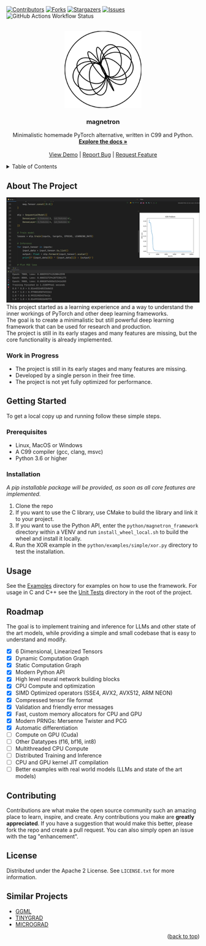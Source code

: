 [![Contributors][contributors-shield]][contributors-url]
[![Forks][forks-shield]][forks-url]
[![Stargazers][stars-shield]][stars-url]
[![Issues][issues-shield]][issues-url]
![GitHub Actions Workflow Status](https://img.shields.io/github/actions/workflow/status/MarioSieg/magnetron/cmake-multi-platform.yml?style=for-the-badge)


<br />
<div align="center">
  <a href="https://github.com/MarioSieg/magnetron">
    <img src="media/magnetron-logo.svg" alt="Logo" width="200" height="200">
  </a>

<h3 align="center">magnetron</h3>
  <p align="center">
    Minimalistic homemade PyTorch alternative, written in C99 and Python.
    <br />
    <a href="https://github.com/MarioSieg/magnetron/tree/master/python/examples/simple"><strong>Explore the docs »</strong></a>
    <br />
    <br />
    <a href="https://github.com/MarioSieg/magnetron/blob/master/python/examples/simple/xor.py">View Demo</a>
    |
    <a href="https://github.com/MarioSieg/magnetron/issues/new?labels=bug&template=bug-report---.md">Report Bug</a>
    |
    <a href="https://github.com/MarioSieg/magnetron/issues/new?labels=enhancement&template=feature-request---.md">Request Feature</a>
  </p>
</div>

<details>
  <summary>Table of Contents</summary>
  <ol>
    <li>
      <a href="#about-the-project">About The Project</a>
    </li>
    <li>
      <a href="#getting-started">Getting Started</a>
      <ul>
        <li><a href="#prerequisites">Prerequisites</a></li>
        <li><a href="#installation">Installation</a></li>
      </ul>
    </li>
    <li><a href="#usage">Usage</a></li>
    <li><a href="#roadmap">Roadmap</a></li>
    <li><a href="#contributing">Contributing</a></li>
    <li><a href="#license">License</a></li>
  </ol>
</details>

## About The Project

![ScreenShot](media/xor.png)
This project started as a learning experience and a way to understand the inner workings of PyTorch and other deep learning frameworks.<br>
The goal is to create a minimalistic but still powerful deep learning framework that can be used for research and production.<br>
The project is still in its early stages and many features are missing, but the core functionality is already implemented.<br>

### Work in Progress
* The project is still in its early stages and many features are missing.
* Developed by a single person in their free time.
* The project is not yet fully optimized for performance.

## Getting Started

To get a local copy up and running follow these simple steps.

### Prerequisites
* Linux, MacOS or Windows
* A C99 compiler (gcc, clang, msvc)
* Python 3.6 or higher

### Installation
*A pip installable package will be provided, as soon as all core features are implemented.*
1. Clone the repo
2. If you want to use the C library, use CMake to build the library and link it to your project.
3. If you want to use the Python API, enter the `python/magnetron_framework` directory within a VENV and run `install_wheel_local.sh` to build the wheel and install it locally.
4. Run the XOR example in the `python/examples/simple/xor.py` directory to test the installation.

## Usage
See the [Examples](python/examples) directory for examples on how to use the framework.
For usage in C and C++ see the [Unit Tests](test) directory in the root of the project.

## Roadmap

The goal is to implement training and inference for LLMs and other state of the art models, while providing a simple and small codebase that is easy to understand and modify.

- [X] 6 Dimensional, Linearized Tensors
- [X] Dynamic Computation Graph
- [X] Static Computation Graph
- [X] Modern Python API
- [X] High level neural network building blocks
- [X] CPU Compute and optimization
- [X] SIMD Optimized operators (SSE4, AVX2, AVX512, ARM NEON)
- [X] Compressed tensor file format
- [X] Validation and friendly error messages
- [X] Fast, custom memory allocators for CPU and GPU
- [X] Modern PRNGs: Mersenne Twister and PCG
- [X] Automatic differentiation
- [ ] Compute on GPU (Cuda)
- [ ] Other Datatypes (f16, bf16, int8)
- [ ] Multithreaded CPU Compute
- [ ] Distributed Training and Inference
- [ ] CPU and GPU kernel JIT compilation
- [ ] Better examples with real world models (LLMs and state of the art models)

## Contributing
Contributions are what make the open source community such an amazing place to learn, inspire, and create. Any contributions you make are **greatly appreciated**.
If you have a suggestion that would make this better, please fork the repo and create a pull request. You can also simply open an issue with the tag "enhancement".

## License
Distributed under the Apache 2 License. See `LICENSE.txt` for more information.

## Similar Projects

* [GGML](https://github.com/ggerganov/ggml)
* [TINYGRAD](https://github.com/tinygrad/tinygrad)
* [MICROGRAD](https://github.com/karpathy/micrograd)

<p align="right">(<a href="#readme-top">back to top</a>)</p>

[contributors-shield]: https://img.shields.io/github/contributors/MarioSieg/magnetron.svg?style=for-the-badge
[contributors-url]: https://github.com/MarioSieg/magnetron/graphs/contributors
[forks-shield]: https://img.shields.io/github/forks/MarioSieg/magnetron.svg?style=for-the-badge
[forks-url]: https://github.com/MarioSieg/magnetron/network/members
[stars-shield]: https://img.shields.io/github/stars/MarioSieg/magnetron.svg?style=for-the-badge
[stars-url]: https://github.com/MarioSieg/magnetron/stargazers
[issues-shield]: https://img.shields.io/github/issues/MarioSieg/magnetron.svg?style=for-the-badge
[issues-url]: https://github.com/MarioSieg/magnetron/issues
[license-shield]: https://img.shields.io/github/license/MarioSieg/magnetron.svg?style=for-the-badge
[license-url]: https://github.com/MarioSieg/magnetron/blob/master/LICENSE.txt
